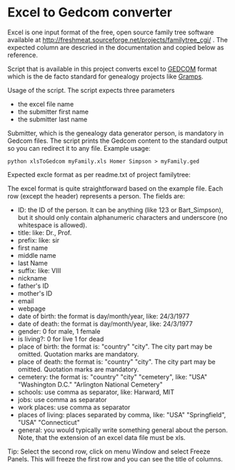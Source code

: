 # Excel to Gedcom converter

Excel is one input format of the free, open source family tree software available at http://freshmeat.sourceforge.net/projects/familytree_cgi/ . The expected column are descried in the documentation and copied below as reference.

Script that is available in this project converts excel to [GEDCOM](https://en.wikipedia.org/wiki/GEDCOM) format which is the de facto standard for genealogy projects like [Gramps](https://gramps-project.org/).

Usage of the script.
The script expects three parameters
   * the excel file name
   * the submitter first name
   * the submitter last name
   
Submitter, which is the genealogy data generator person, is mandatory in Gedcom files. The script prints the Gedcom content to the standard output so you can redirect it to any file. Example usage:
```
python xlsToGedcom myFamily.xls Homer Simpson > myFamily.ged
```





Expected excle format as per readme.txt of project familytree:

The excel format is quite straightforward based on the example file. Each row (except the header) represents a person. The fields are:
 * ID: the ID of the person. It can be anything (like 123 or Bart_Simpson), but it should only contain alphanumeric characters and underscore (no whitespace is allowed).
 * title: like: Dr., Prof.
 * prefix: like: sir
 * first name
 * middle name 
 * last Name
 * suffix: like: VIII
 * nickname
 * father's ID
 * mother's ID
 * email
 * webpage
 * date of birth: the format is day/month/year, like: 24/3/1977
 * date of death: the format is day/month/year, like: 24/3/1977
 * gender: 0 for male, 1 female
 * is living?: 0 for live 1 for dead
 * place of birth: the format is: "country" "city". The city part may be omitted. Quotation marks are mandatory.
 * place of death: the format is: "country" "city". The city part may be omitted. Quotation marks are mandatory.
 * cemetery: the format is: "country" "city" "cemetery", like: "USA" "Washington D.C." "Arlington National Cemetery"
 * schools: use comma as separator, like: Harward, MIT
 * jobs: use comma as separator
 * work places: use comma as separator
 * places of living: places separated by comma, like: "USA" "Springfield", "USA" "Connecticut"
 * general: you would typically write something general about the person.
Note, that the extension of an excel data file must be xls.

Tip: Select the second row, click on menu Window and select Freeze Panels.
This will freeze the first row and you can see the title of columns.
